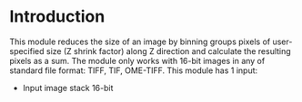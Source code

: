 # Introduction 
This module reduces the size of an image by binning groups pixels of user-specified size (Z shrink factor) along Z direction and calculate the resulting pixels as a sum. The module only works with 16-bit images in any of standard file format: TIFF, TIF, OME-TIFF.
This module has 1 input:
* Input image stack 16-bit

